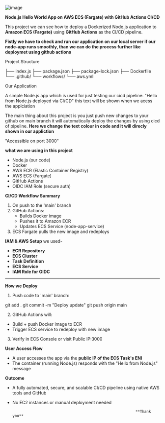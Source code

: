 ![image](https://github.com/user-attachments/assets/54a1e153-6cf5-4eeb-8e68-1353842d415b)


**Node.js Hello World App on AWS ECS (Fargate) with GitHub Actions CI/CD**

This project we can see how to deploy a Dockerized Node.js application to **Amazon ECS (Fargate)** using **GitHub Actions** as the CI/CD pipeline.

**Fistly we have to check and run our application on our local server if our node-app runs smoothly, than we can do the process further like deploymet using github actions**

Project Structure

├── index.js
├── package.json
├── package-lock.json
├── Dockerfile
└── .github/
    └── workflows/
        └── aws.yml


Our Application

A simple Node.js app which is used for just testing our cicd pipeline.
"Hello from Node.js deployed via CI/CD" this text will be shown when we acess the applciation 

The main thing about this project is you just push new changes to your github on main branch it will automatically deploy the changes by using cicd of pipeline.
**Here we change the text colour in code and it will direcly shown in our appliction**

"Accessible on port 3000"



**what we are using in this project**

- Node.js (our code)
- Docker
- AWS ECR (Elastic Container Registry)
- AWS ECS (Fargate)
- GitHub Actions
- OIDC IAM Role (secure auth)



**CI/CD Workflow Summary**
1. On push to the 'main' branch
2. GitHub Actions:
   - Builds Docker image
   - Pushes it to Amazon ECR
   - Updates ECS Service (node-app-service)
3. ECS Fargate pulls the new image and redeploys


**IAM & AWS Setup** we used-
- **ECR Repository**
- **ECS Cluster**
- **Task Definition**
- **ECS Service**
- **IAM Role for OIDC**


---

**How we Deploy**

1. Push code to 'main' branch:

git add .
git commit -m "Deploy update"
git push origin main


2. GitHub Actions will:
- Build + push Docker image to ECR
- Trigger ECS service to redeploy with new image
3. Verify in ECS Console or visit Public IP:3000


 **User Access Flow**
- A user accesses the app via the **public IP of the ECS Task's ENI**
- The container (running Node.js) responds with the "Hello from Node.js" message

**Outcome**
- A fully automated, secure, and scalable CI/CD pipeline using native AWS tools and GitHub
- No EC2 instances or manual deployment needed

                                                              **Thank you**


